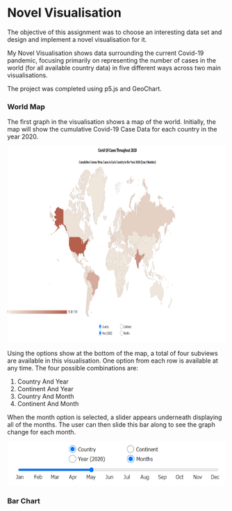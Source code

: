# Novel Visualisation

The objective of this assignment was to choose an interesting data set and design and implement a novel visualisation for it.

My Novel Visualisation shows data surrounding the current Covid-19 pandemic, focusing primarily on representing the number of cases in the world (for all available country data) in five different ways across two main visualisations.

The project was completed using p5.js and GeoChart.

### World Map

The first graph in the visualisation shows a map of the world. Initially, the map will show the cumulative Covid-19 Case Data for each country in the year 2020. 

<p align="center">
  <img src="https://github.com/SineadGalbraith/Novel-Visualisation/blob/main/images/CountryAndYear.png" width="1000" height="450">
</p>

Using the options show at the bottom of the map, a total of four subviews are available in this visualisation. One option from each row is available at any time. The four possible combinations are:
 1. Country And Year
 2. Continent And Year
 3. Country And Month
 4. Continent And Month

When the month option is selected, a slider appears underneath displaying all of the months. The user can then slide this bar along to see the graph change for each month.

<p align="center">
  <img src="https://github.com/SineadGalbraith/Novel-Visualisation/blob/main/images/OptionsBar.png" width="500" height="100">
</p>

### Bar Chart
